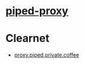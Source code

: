 # [piped-proxy](https://github.com/TeamPiped/piped-proxy)

# Clearnet
- [proxy.piped.private.coffee](https://proxy.piped.private.coffee)
